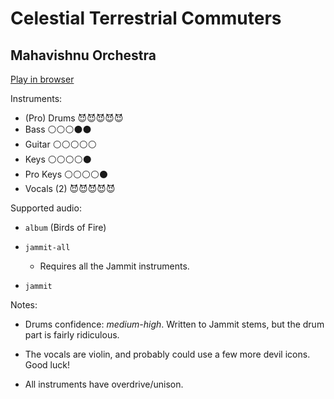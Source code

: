 # Celestial Terrestrial Commuters

## Mahavishnu Orchestra


[Play in browser](http://pages.cs.wisc.edu/~tolly/customs/mahavishnu-orchestra/celestial-terrestrial-commuters)

Instruments:

  * (Pro) Drums 😈😈😈😈😈
  * Bass ⚪️⚪️⚪️⚫️⚫️
  * Guitar ⚪️⚪️⚪️⚪️⚪️
  * Keys ⚪️⚪️⚪️⚪️⚫️
  * Pro Keys ⚪️⚪️⚪️⚪️⚫️
  * Vocals (2) 😈😈😈😈😈

Supported audio:

  * `album` (Birds of Fire)

  * `jammit-all`

    * Requires all the Jammit instruments.

  * `jammit`

Notes:

  * Drums confidence: *medium-high*. Written to Jammit stems, but the drum part is fairly ridiculous.

  * The vocals are violin, and probably could use a few more devil icons. Good luck!

  * All instruments have overdrive/unison.

